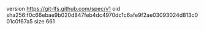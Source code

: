 version https://git-lfs.github.com/spec/v1
oid sha256:f0c66ebae9b020d847feb4dc4970dc1c6afe9f2ae03093024d813c001c0f67a5
size 661
